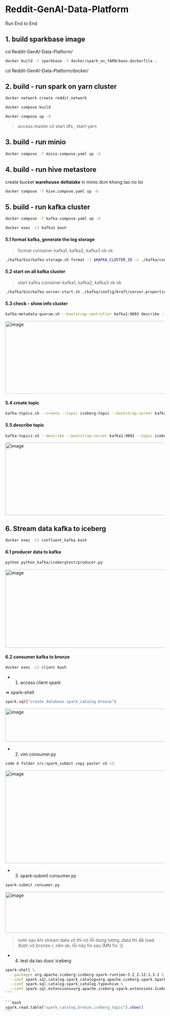 # Reddit-GenAI-Data-Platform
Run End to End
## 1. build sparkbase image

cd Reddit-GenAI-Data-Platform/

```bash
docker build -t sparkbase -f docker/spark_on_YARN/base.dockerfile .
```

cd Reddit-GenAI-Data-Platform/docker/
## 2. build - run spark on yarn cluster

```bash
docker network create reddit_network
```
```bash
docker compose build 
```

```bash
docker compose up -d
``` 
> access master cli start dfs , start yarn

## 3. build - run minio
```bash
docker compose -f minio.compose.yaml up -d

```
## 4. build - run hive metastore

create bucket **warehouse** **deltalake** in minio dcm khong tao no loi

```bash
docker compose -f hive.compose.yaml up -d
```

## 5. build - run kafka cluster
```bash
docker compose -f kafka.compose.yaml up -d

```
```bash
docker exec -it kafka1 bash
```

#### 5.1 format kafka, generate the log storage

> format container kafka1, kafka2, kafka3 ok ok
```bash
./kafka/bin/kafka-storage.sh format -t $KAFKA_CLUSTER_ID -c ./kafka/config/kraft/server.properties
```
#### 5.2 start on all kafka cluster

> start kafka container kafka1, kafka2, kafka3 ok ok

```bash
./kafka/bin/kafka-server-start.sh ./kafka/config/kraft/server.properties
```

#### 5.3 check - show info cluster 
```bash
kafka-metadata-quorum.sh --bootstrap-controller kafka1:9093 describe --status
```
<img width="1160" height="229" alt="image" src="https://github.com/user-attachments/assets/b15217dc-4e5e-4e87-b500-b509526e5045" />

#### 5.4 create topic 
```bash
kafka-topics.sh --create --topic iceberg-topic --bootstrap-server kafka1:9092 --replication-factor 2
```
#### 5.5 describe topic
```bash
kafka-topics.sh --describe --bootstrap-server kafka1:9092 --topic iceberg-topic
```
<img width="1197" height="229" alt="image" src="https://github.com/user-attachments/assets/ce017e13-b46f-49dc-b541-e569752fc465" />

## 6. Stream data kafka to iceberg
```bash
docker exec -it confluent_kafka bash
```

#### 6.1 producer data to kafka
```bash
python python_kafka/icebergtest/producer.py
```
<img width="1148" height="247" alt="image" src="https://github.com/user-attachments/assets/7c3aa258-525d-4f47-afad-98e3c217c3b9" />


#### 6.2 consumer kafka to bronze 
```bash
docker exec -it client bash
```

- 1. access client spark

=> spark-shell
```bash
spark.sql("create database spark_catalog.bronze")
```
<img width="626" height="104" alt="image" src="https://github.com/user-attachments/assets/55f21c7b-3430-4165-a032-fda0cec3c08c" />

- 2. vim consumer.py
```python
code ở folder src/spark_submit copy paster vô <3
```
<img width="559" height="292" alt="image" src="https://github.com/user-attachments/assets/f29247dd-ae59-4a08-94ef-5df8bee8fc4a" />

- 3. spark-submit consumer.py
```bash
spark-submit consumer.py
```
<img width="792" height="129" alt="image" src="https://github.com/user-attachments/assets/759db55e-8fe9-402c-bb9d-5b28d2a628a8" />

> note sau khi stream data vô thì nó lỗi dung lượng..data thì đã load được vô bronze r, nên ok, lỗi này fix sau (MN fix :))

- 4. test da tao duoc iceberg 
````bash
spark-shell \
  --packages org.apache.iceberg:iceberg-spark-runtime-3.2_2.12:1.3.1 \
  --conf spark.sql.catalog.spark_catalog=org.apache.iceberg.spark.SparkSessionCatalog \
  --conf spark.sql.catalog.spark_catalog.type=hive \
  --conf spark.sql.extensions=org.apache.iceberg.spark.extensions.IcebergSparkSessionExtensions
```

```bash
spark.read.table("spark_catalog.bronze.iceberg_topic").show()
```





